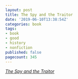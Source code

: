 ```yaml
---
layout: post
title: The Spy and the Traitor
date: '2019-06-10T13:38:54Z'
categories: book
tags:
- book
- good
- history
- nonfiction
published: false
pagecount: 345
---
```


[*The Spy and the Traitor*][book-amaz]

[book-amaz]:      https://www.amazon.com/Spy-Traitor-Greatest-Espionage-Story-ebook/dp/B0782X9PFP
